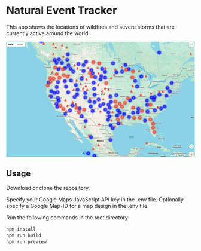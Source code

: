 # Natural Event Tracker

This app shows the locations of wildfires and severe storms that are currently active around the world. 

![Wildfires and severe storms](NaturalEventsMap.jpg)

## Usage

Download or clone the repository.

Specify your Google Maps JavaScript API key in the .env file.
Optionally specify a Google Map-ID for a map design in the .env file.

Run the following commands in the root directory:

```bash
npm install
npm run build
npm run preview
```